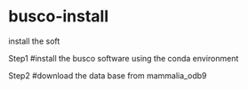 # busco-install
install the soft 

Step1
#install the busco software using the conda environment

Step2
#download the data base from mammalia_odb9

